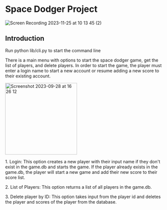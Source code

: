 # Space Dodger Project



![Screen Recording 2023-11-25 at 10 13 45 (2)](https://github.com/Wuhoos/space_dodger/assets/135660675/2d404854-243a-472f-88bf-83ec0966f66b)




## Introduction
 <p> Run python lib/cli.py to start the command line </p>

 <p> There is a main menu with options to start the space dodger game, get the list of players, and delete players. In order to start the game, the player must enter a login name to start a new account or resume adding a new score to their existing account.</p>


<img width="231" alt="Screenshot 2023-09-28 at 16 26 12" src="https://github.com/Wuhoos/space_dodger/assets/135660675/5792cdd1-2a98-49dd-b5e0-920b450c11ef">


 <p> 1. Login: 
                This option creates a new player with their input name if they don't exist in the game.db and starts the game. If the player already exists in the game.db, the player will start a new game and add their new score to their score list.
</p>

<p> 2. List of Players:
                        This option returns a list of all players in the game.db.
</p>

<p> 3. Delete player by ID:
                            This option takes input from the player id and deletes the player and scores of the player from the database.
</p>

